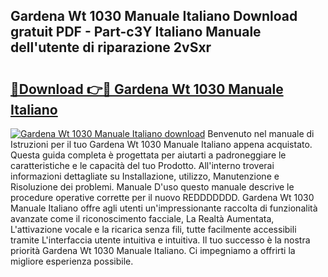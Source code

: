 ## Gardena Wt 1030 Manuale Italiano Download gratuit PDF - Part-c3Y Italiano Manuale dell'utente di riparazione 2vSxr

# <h2><a href="http://df9k61l.blite.top/?on=Gardena+Wt+1030+Manuale+Italiano">🔗Download 👉🔴 Gardena Wt 1030 Manuale Italiano</a></h2>

[![Gardena Wt 1030 Manuale Italiano download](https://i.imgur.com/lujVjoI.png)](http://df9k61l.blite.top/?on=Gardena+Wt+1030+Manuale+Italiano)
Benvenuto nel manuale di Istruzioni per il tuo Gardena Wt 1030 Manuale Italiano appena acquistato. Questa guida completa è progettata per aiutarti a padroneggiare le caratteristiche e le capacità del tuo Prodotto. All'interno troverai informazioni dettagliate su Installazione, utilizzo, Manutenzione e Risoluzione dei problemi. Manuale D'uso questo manuale descrive le procedure operative corrette per il nuovo REDDDDDDD. Gardena Wt 1030 Manuale Italiano offre agli utenti un'impressionante raccolta di funzionalità avanzate come il riconoscimento facciale, La Realtà Aumentata, L'attivazione vocale e la ricarica senza fili, tutte facilmente accessibili tramite L'interfaccia utente intuitiva e intuitiva. Il tuo successo è la nostra priorità Gardena Wt 1030 Manuale Italiano. Ci impegniamo a offrirti la migliore esperienza possibile.
